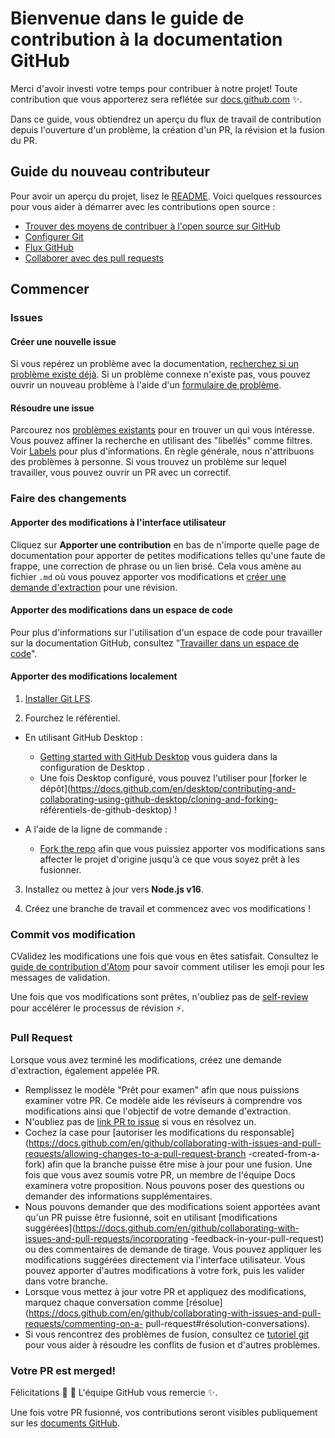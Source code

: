 # Bienvenue dans le guide de contribution à la documentation GitHub <!-- omit in toc -->

Merci d'avoir investi votre temps pour contribuer à notre projet! Toute contribution que vous apporterez sera reflétée sur [docs.github.com](https://docs.github.com/en) :sparkles:.


Dans ce guide, vous obtiendrez un aperçu du flux de travail de contribution depuis l'ouverture d'un problème, la création d'un PR, la révision et la fusion du PR.

## Guide du nouveau contributeur

Pour avoir un aperçu du projet, lisez le [README](README.md). Voici quelques ressources pour vous aider à démarrer avec les contributions open source :

- [Trouver des moyens de contribuer à l'open source sur GitHub](https://docs.github.com/en/get-started/exploring-projects-on-github/finding-ways-to-contribute-to-open-source-on-github)
- [Configurer Git](https://docs.github.com/en/get-started/quickstart/set-up-git)
- [Flux GitHub](https://docs.github.com/en/get-started/quickstart/github-flow)
- [Collaborer avec des pull requests](https://docs.github.com/en/github/collaborating-with-pull-requests)


## Commencer

### Issues

#### Créer une nouvelle issue

Si vous repérez un problème avec la documentation, [recherchez si un problème existe déjà](https://docs.github.com/en/github/searching-for-information-on-github/searching-on-github/searching-issues-and-pull-requests#search-by-the-title-body-or-comments). Si un problème connexe n'existe pas, vous pouvez ouvrir un nouveau problème à l'aide d'un [formulaire de problème](https://github.com/github/docs/issues/new/choose).

#### Résoudre une issue

Parcourez nos [problèmes existants](https://github.com/github/docs/issues) pour en trouver un qui vous intéresse. Vous pouvez affiner la recherche en utilisant des "libellés" comme filtres. Voir [Labels](/contributing/how-to-use-labels.md) pour plus d'informations. En règle générale, nous n'attribuons des problèmes à personne. Si vous trouvez un problème sur lequel travailler, vous pouvez ouvrir un PR avec un correctif.

### Faire des changements

#### Apporter des modifications à l'interface utilisateur

Cliquez sur **Apporter une contribution** en bas de n'importe quelle page de documentation pour apporter de petites modifications telles qu'une faute de frappe, une correction de phrase ou un lien brisé. Cela vous amène au fichier `.md` où vous pouvez apporter vos modifications et [créer une demande d'extraction](#pull-request) pour une révision.


#### Apporter des modifications dans un espace de code

Pour plus d'informations sur l'utilisation d'un espace de code pour travailler sur la documentation GitHub, consultez "[Travailler dans un espace de code](https://github.com/github/docs/blob/main/contributing/codespace.md)".

#### Apporter des modifications localement

1. [Installer Git LFS](https://docs.github.com/en/github/managing-large-files/versioning-large-files/installing-git-large-file-storage).

2. Fourchez le référentiel.
- En utilisant GitHub Desktop :
  - [Getting started with GitHub Desktop](https://docs.github.com/en/desktop/installing-and-configuring-github-desktop/getting-started-with-github-desktop) vous guidera dans la configuration de Desktop .
  - Une fois Desktop configuré, vous pouvez l'utiliser pour [forker le dépôt](https://docs.github.com/en/desktop/contributing-and-collaborating-using-github-desktop/cloning-and-forking- référentiels-de-github-desktop) !

- A l'aide de la ligne de commande :
  - [Fork the repo](https://docs.github.com/en/github/getting-started-with-github/fork-a-repo#fork-an-example-repository) afin que vous puissiez apporter vos modifications sans affecter le projet d'origine jusqu'à ce que vous soyez prêt à les fusionner.

3. Installez ou mettez à jour vers **Node.js v16**.

4. Créez une branche de travail et commencez avec vos modifications !

### Commit vos modification

CValidez les modifications une fois que vous en êtes satisfait. Consultez le [guide de contribution d'Atom](https://github.com/atom/atom/blob/master/CONTRIBUTING.md#git-commit-messages) pour savoir comment utiliser les emoji pour les messages de validation.

Une fois que vos modifications sont prêtes, n'oubliez pas de [self-review](/contributing/self-review.md) pour accélérer le processus de révision :zap:.

### Pull Request

Lorsque vous avez terminé les modifications, créez une demande d'extraction, également appelée PR.
- Remplissez le modèle "Prêt pour examen" afin que nous puissions examiner votre PR. Ce modèle aide les réviseurs à comprendre vos modifications ainsi que l'objectif de votre demande d'extraction.
- N'oubliez pas de [link PR to issue](https://docs.github.com/en/issues/tracking-your-work-with-issues/linking-a-pull-request-to-an-issue ) si vous en résolvez un.
- Cochez la case pour [autoriser les modifications du responsable] (https://docs.github.com/en/github/collaborating-with-issues-and-pull-requests/allowing-changes-to-a-pull-request-branch -created-from-a-fork) afin que la branche puisse être mise à jour pour une fusion.
Une fois que vous avez soumis votre PR, un membre de l'équipe Docs examinera votre proposition. Nous pouvons poser des questions ou demander des informations supplémentaires.
- Nous pouvons demander que des modifications soient apportées avant qu'un PR puisse être fusionné, soit en utilisant [modifications suggérées](https://docs.github.com/en/github/collaborating-with-issues-and-pull-requests/incorporating -feedback-in-your-pull-request) ou des commentaires de demande de tirage. Vous pouvez appliquer les modifications suggérées directement via l'interface utilisateur. Vous pouvez apporter d'autres modifications à votre fork, puis les valider dans votre branche.
- Lorsque vous mettez à jour votre PR et appliquez des modifications, marquez chaque conversation comme [résolue](https://docs.github.com/en/github/collaborating-with-issues-and-pull-requests/commenting-on-a- pull-request#résolution-conversations).
- Si vous rencontrez des problèmes de fusion, consultez ce [tutoriel git](https://github.com/skills/resolve-merge-conflicts) pour vous aider à résoudre les conflits de fusion et d'autres problèmes.

### Votre PR est merged!

Félicitations :tada: :tada: L'équipe GitHub vous remercie :sparkles:.

Une fois votre PR fusionné, vos contributions seront visibles publiquement sur les [documents GitHub](https://docs.github.com/en).
